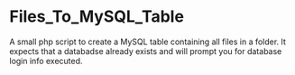 # Files_To_MySQL_Table
A small php script to create a MySQL table containing all files in a folder.
It expects that a databadse already exists and will prompt you for database login info executed.
